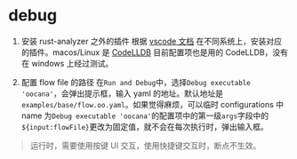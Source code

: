 # debug

1. 安装 rust-analyzer 之外的插件
根据 [vscode 文档](https://code.visualstudio.com/docs/languages/rust#_debugging) 在不同系统上，安装对应的插件。macos/Linux 是 [CodeLLDB](https://marketplace.visualstudio.com/items?itemName=vadimcn.vscode-lldb) 目前配置项也是用的 CodeLLDB，没有在 windows 上经过测试。

2. 配置 flow file 的路径
在`Run and Debug`中，选择`Debug executable 'oocana'`，会弹出提示框，输入 yaml 的地址。默认地址是`examples/base/flow.oo.yaml`。如果觉得麻烦，可以临时 configurations 中 name 为`Debug executable 'oocana'`的配置项中的第一级`args`字段中的`${input:flowFile}`更改为固定值，就不会在每次执行时，弹出输入框。

>运行时，需要使用按键 UI 交互，使用快捷键交互时，断点不生效。